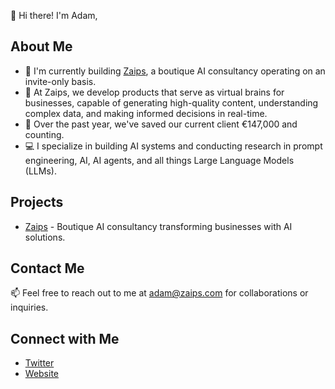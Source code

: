 👋 Hi there! I'm Adam, 

## About Me

- 🔭 I'm currently building [Zaips](https://zaips.com), a boutique AI consultancy operating on an invite-only basis.
- 🚀 At Zaips, we develop products that serve as virtual brains for businesses, capable of generating high-quality content, understanding complex data, and making informed decisions in real-time.
- 💼 Over the past year, we've saved our current client €147,000 and counting.
- 💻 I specialize in building AI systems and conducting research in prompt engineering, AI, AI agents, and all things Large Language Models (LLMs).

## Projects

- [Zaips](https://zaips.com) - Boutique AI consultancy transforming businesses with AI solutions.

## Contact Me

📫 Feel free to reach out to me at [adam@zaips.com](mailto:adam@zaips.com) for collaborations or inquiries.

## Connect with Me

- [Twitter](https://twitter.com/aivnte)
- [Website](https://zaips.com)

